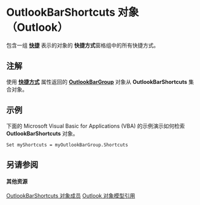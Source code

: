 
# OutlookBarShortcuts 对象 （Outlook）

包含一组 **[快捷](fae05770-1b06-1ddd-e2db-8428e64bd1e2.md)** 表示的对象的 **快捷方式**窗格组中的所有快捷方式。


## 注解

使用 **[快捷方式](a6a5031e-4ca2-4b4f-00b3-298af2361cec.md)** 属性返回的 **[OutlookBarGroup](4ccc4213-5a57-7a8b-4ce5-869a096bd096.md)** 对象从 **OutlookBarShortcuts** 集合对象。


## 示例

下面的 Microsoft Visual Basic for Applications (VBA) 的示例演示如何检索 **OutlookBarShortcuts** 对象。


```
Set myShortcuts = myOutlookBarGroup.Shortcuts
```


## 另请参阅


#### 其他资源


[OutlookBarShortcuts 对象成员](1e21d953-b30b-35fa-d996-44c431a3b5c3.md)
[Outlook 对象模型引用](http://msdn.microsoft.com/library/73221b13-d8d8-99b8-3394-b95dbbfd5ddc%28Office.15%29.aspx)